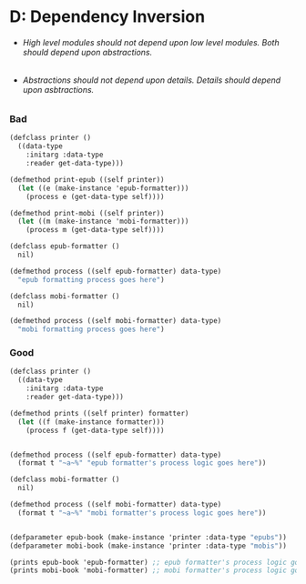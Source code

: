 # D: Dependency Inversion

* ###### High level modules should not depend upon low level modules. Both should depend upon abstractions.
* ###### Abstractions should not depend upon details. Details should depend upon asbtractions.

### Bad

```scheme
(defclass printer ()
  ((data-type
    :initarg :data-type
    :reader get-data-type)))

(defmethod print-epub ((self printer))
  (let ((e (make-instance 'epub-formatter)))
    (process e (get-data-type self))))

(defmethod print-mobi ((self printer))
  (let ((m (make-instance 'mobi-formatter)))
    (process m (get-data-type self))))

(defclass epub-formatter ()
  nil)

(defmethod process ((self epub-formatter) data-type)
  "epub formatting process goes here")

(defclass mobi-formatter ()
  nil)

(defmethod process ((self mobi-formatter) data-type)
  "mobi formatting process goes here")
```

### Good

```scheme
(defclass printer ()
  ((data-type
    :initarg :data-type
    :reader get-data-type)))

(defmethod prints ((self printer) formatter)
  (let ((f (make-instance formatter)))
    (process f (get-data-type self))))


(defmethod process ((self epub-formatter) data-type)
  (format t "~a~%" "epub formatter's process logic goes here"))

(defclass mobi-formatter ()
  nil)

(defmethod process ((self mobi-formatter) data-type)
  (format t "~a~%" "mobi formatter's process logic goes here"))


(defparameter epub-book (make-instance 'printer :data-type "epubs"))
(defparameter mobi-book (make-instance 'printer :data-type "mobis"))

(prints epub-book 'epub-formatter) ;; epub formatter's process logic goes here
(prints mobi-book 'mobi-formatter) ;; mobi formatter's process logic goes here
```



